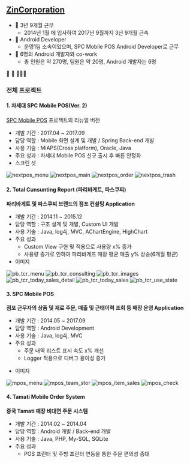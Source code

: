 ## [ZinCorporation](https://www.zin.co.kr "진코퍼레이션")

- 🔭 3년 9개월 근무
  - 2014년 1월 에 입사하여 2017년 9월까지 3년 9개월 근속
- 🌱 Android Developer
  - 운영1팀 소속이었으며, SPC Mobile POS Android Developer로 근무
- 👯 6명의 Android 개발자와 co-work
  - 총 인원은 약 270명, 팀원은 약 20명, Android 개발자는 6명  
  
<!--
- 🤔 I’m looking for help with ...
- 💬 Ask me about ...
- 📫 How to reach me: ...
- 😄 Pronouns: ...
- ⚡ Fun fact: ...
-->

 📅 
 🏢 
 👨‍👨‍👧‍ 

### 전체 프로젝트  
#### 1. 차세대 SPC Mobile POS(Ver. 2)

[SPC Mobile POS](#SPC-Mobile-POS) 프로젝트의 리뉴얼 버전

* 개발 기간 : 2017.04 ~ 2017.09
* 담당 역할 : Mobile 화면 설계 및 개발 / Spring Back-end 개발
* 사용 기술 : MiAPS(Cross platform), Oracle, Java
* 주요 성과 : 차세대 Mobile POS 신규 출시 후 빠른 안정화
* 스크린 샷

![nextpos_menu](https://user-images.githubusercontent.com/81198740/120913473-6aabae00-c6d2-11eb-9908-773e0941453b.jpg) ![nextpos_main](https://user-images.githubusercontent.com/81198740/120913499-8d3dc700-c6d2-11eb-83df-cebba5cda576.jpg) 
![nextpos_order](https://user-images.githubusercontent.com/81198740/120913477-6c757180-c6d2-11eb-8d8d-2c871d5fbacd.jpg) ![nextpos_trash](https://user-images.githubusercontent.com/81198740/120913479-6d0e0800-c6d2-11eb-8021-d1def59b1066.jpg)



#### 2. Total Cunsunting Report (파리바게트, 파스쿠찌)

**파리바게트 및 파스쿠찌 브랜드의 점포 컨설팅 Application**

* 개발 기간 : 2014.11 ~ 2015.12
* 담당 역할 : 구조 설계 및 개발, Custom UI 개발
* 사용 기술 : Java, log4j, MVC, AChartEngine, HighChart
* 주요 성과
  * Custom View 구현 및 적용으로 사용량 x% 증가  
  * 사용량 증가로 인하여 파리바게뜨 매장 평균 매출 y% 상승(6개월 평균)
* 이미지

![pb_tcr_menu](https://user-images.githubusercontent.com/81198740/120899693-ecb4bc00-c66b-11eb-8797-6acdb3ed505d.png) ![pb_tcr_consulting](https://user-images.githubusercontent.com/81198740/120899689-eaeaf880-c66b-11eb-921e-ceadda72548c.png) ![pb_tcr_images](https://user-images.githubusercontent.com/81198740/120899690-ec1c2580-c66b-11eb-9604-e81d7ff2a294.png)
![pb_tcr_today_sales_detail](https://user-images.githubusercontent.com/81198740/120899694-ed4d5280-c66b-11eb-9b98-ff2fb92f527d.png) ![pb_tcr_today_sales](https://user-images.githubusercontent.com/81198740/120899695-ed4d5280-c66b-11eb-9eb3-b78ffe3c043b.png) ![pb_tcr_use_state](https://user-images.githubusercontent.com/81198740/120899696-ede5e900-c66b-11eb-80a8-b20f0b973f4b.png)



#### 3. SPC Mobile POS

**점포 근무자의 상품 및 재료 주문, 매출 및 근태이력 조회 등 매장 운영 Application**

* 개발 기간 : 2014.05 ~ 2017.09
* 담당 역할 : Android Development
* 사용 기술 : Java, log4j, MVC
* 주요 성과
  * 주문 내역 리스트 표시 속도 x% 개선
  * Logger 적용으로 디버그 용이성 증가
 
- 이미지

![mpos_menu](https://user-images.githubusercontent.com/81198740/120898745-3353e780-c667-11eb-8cee-a4aed4d51a0f.jpg) ![mpos_team_stor](https://user-images.githubusercontent.com/81198740/120898749-3b138c00-c667-11eb-8b12-c0a85a776c94.jpg) ![mpos_item_sales](https://user-images.githubusercontent.com/81198740/120898755-423a9a00-c667-11eb-8751-f77fb47746d7.jpg) ![mpos_check](https://user-images.githubusercontent.com/81198740/120899405-88452d00-c66a-11eb-8487-59ac1a1abb82.jpg)



#### 4. Tamati Mobile Order System

**중국 Tamati 매장 비대면 주문 시스템**

* 개발 기간 : 2014.02 ~ 2014.04
* 담당 역할 : Android 개발 / Back-end 개발
* 사용 기술 : Java, PHP, My-SQL, SQLite
* 주요 성과
  * POS 프린터 및 주방 프린터 연동을 통한 주문 편의성 증대
